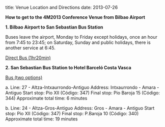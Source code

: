 title: Venue Location and Directions
date: 2013-07-26 

**How to get to the 4M2013 Conference Venue from Bilbao Airport**

**1. Bilbao Airport to San Sebastian Bus Station**

Buses leave the airport, Monday to Friday except holidays, once an hour from 7:45 to 23:45; on Saturday, Sunday and public holidays, there is another service at 6:45.

[Direct Bus (1hr20min)](http://www.aena-aeropuertos.es/csee/Satellite/Aeropuerto-Bilbao/en/Page/1237554477328/)

**2. San Sebastian Bus Station to Hotel Barceló Costa Vasca**

[Bus (two options)](http://www.dbus.es/en/users/planificador-rutas)

a. Line: 27 - Altza-Intxaurrondo-Antiguo
Address: Intxaurrondo - Amara - Antiguo
Start stop: Pio XII (Código: 347)
Final stop: Pio Baroja 15 (Código: 344)
Approximate total time: 6 minutes

b. Line: 24 - Altza-Gros-Antiguo
Address: Gros - Amara - Antiguo
Start stop: Pio XII (Código: 347)
Final stop: P.Baroja 10 (Código: 340)
Approximate total time: 19 minutes 